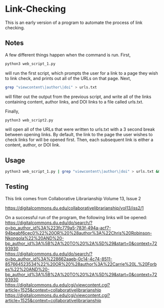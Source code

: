 # Link-Checking

This is an early version of a program to automate the process of link checking.

## Notes

A few different things happen when the command is run.
First,

```bash
python3 web_script_1.py
```

will run the first script, which prompts the user
for a link to a page they wish to link check, and prints out all of the URLs on that page.
Next,

```bash
grep "viewcontent\|author\|doi" > urls.txt
```

will filter out the output from the previous script, and write all of the links
containing content, author links, and DOI links to a file called urls.txt.

Finally,

```bash
python3 web_script2.py
```

will open all of the URLs that were written to urls.txt with a 3 second break between opening links.
By default, the link to the page the user wishes to check links for will be opened first. Then,
each subsequent link is either a content, author, or DOI link.

## Usage

```bash
python3 web_script_1.py | grep "viewcontent\|author\|doi" > urls.txt && python3 web_script2.py
```

## Testing

This link comes from Collaborative Librarianship Volume 13, Issue 2

https://digitalcommons.du.edu/collaborativelibrarianship/vol13/iss2/1

On a successful run of the program, the following links will be opened:  
https://digitalcommons.du.edu/do/search/?q=bp_author_id%3A%223fc779a5-783f-494a-acf7-94beabf6cec0%22%20OR%20%28author%3A%22Chris%20Robinson-Nkongola%22%20AND%20-bp_author_id%3A%5B%2A%20TO%20%2A%5D%29&start=0&context=7293930  
https://digitalcommons.du.edu/do/search/?q=bp_author_id%3A%228662aaeb-0c14-4c74-8511-857664523534%22%20OR%20%28author%3A%22Carrie%20L.%20Forbes%22%20AND%20-bp_author_id%3A%5B%2A%20TO%20%2A%5D%29&start=0&context=7293930  
https://digitalcommons.du.edu/cgi/viewcontent.cgi?article=1525&context=collaborativelibrarianship  
https://digitalcommons.du.edu/cgi/viewcontent.cgi?article=1525&context=collaborativelibrarianship
